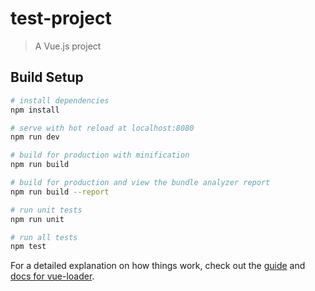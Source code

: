 # test-project 

> A Vue.js project

## Build Setup


``` bash
# install dependencies
npm install

# serve with hot reload at localhost:8080
npm run dev

# build for production with minification
npm run build

# build for production and view the bundle analyzer report
npm run build --report

# run unit tests
npm run unit

# run all tests
npm test
```

For a detailed explanation on  how things work, check out the [guide](http://vuejs-templates.github.io/webpack/) and [docs for vue-loader](http://vuejs.github.io/vue-loader).
